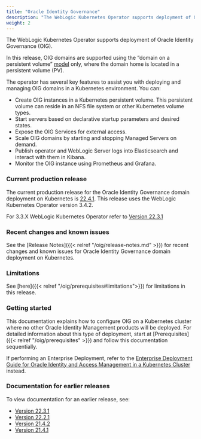 ```yaml
---
title: "Oracle Identity Governance"
description: "The WebLogic Kubernetes Operator supports deployment of Oracle Identity Governance. Follow the instructions in this guide to set up Oracle Identity Governance domains on Kubernetes."
weight: 2
---
```


The WebLogic Kubernetes Operator supports deployment of Oracle Identity Governance (OIG).

In this release, OIG domains are supported using the “domain on a persistent volume”
[model](https://oracle.github.io/weblogic-kubernetes-operator/userguide/managing-domains/choosing-a-model/) only, where the domain home is located in a persistent volume (PV).

The operator has several key features to assist you with deploying and managing OIG domains in a Kubernetes
environment. You can:

* Create OIG instances in a Kubernetes persistent volume. This persistent volume can reside in an NFS file system or other Kubernetes volume types.
* Start servers based on declarative startup parameters and desired states.
* Expose the OIG Services for external access.
* Scale OIG domains by starting and stopping Managed Servers on demand.
* Publish operator and WebLogic Server logs into Elasticsearch and interact with them in Kibana.
* Monitor the OIG instance using Prometheus and Grafana.

### Current production release

The current production release for the Oracle Identity Governance domain deployment on Kubernetes is [22.4.1](https://github.com/oracle/fmw-kubernetes/releases). This release uses the WebLogic Kubernetes Operator version 3.4.2.

For 3.3.X WebLogic Kubernetes Operator refer to [Version 22.3.1](https://oracle.github.io/fmw-kubernetes/22.3.1/oig/)

### Recent changes and known issues

See the [Release Notes]({{< relref "/oig/release-notes.md" >}}) for recent changes and known issues for Oracle Identity Governance domain deployment on Kubernetes.

### Limitations

See [here]({{< relref "/oig/prerequisites#limitations">}}) for limitations in this release.

### Getting started

This documentation explains how to configure OIG on a Kubernetes cluster where no other Oracle Identity Management products will be deployed. For detailed information about this type of deployment, start at [Prerequisites]({{< relref "/oig/prerequisites" >}}) and follow this documentation sequentially.

If performing an Enterprise Deployment, refer to the [Enterprise Deployment Guide for Oracle Identity and Access Management in a Kubernetes Cluster](https://docs.oracle.com/en/middleware/fusion-middleware/12.2.1.4/ikedg/index.html) instead.

### Documentation for earlier releases

To view documentation for an earlier release, see:

* [Version 22.3.1](https://oracle.github.io/fmw-kubernetes/22.3.1/oig/)
* [Version 22.2.1](https://oracle.github.io/fmw-kubernetes/22.2.1/oig/)
* [Version 21.4.2](https://oracle.github.io/fmw-kubernetes/21.4.2/oig/)
* [Version 21.4.1](https://oracle.github.io/fmw-kubernetes/21.4.1/oig/)

